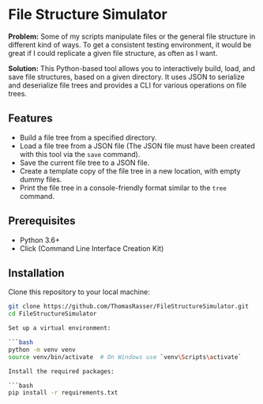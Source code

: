 # File Structure Simulator

**Problem:**
Some of my scripts manipulate files or the general file structure in different kind of ways.
To get a consistent testing environment, it would be great if I could replicate a given file structure, as often as I want.

**Solution:**
This Python-based tool allows you to interactively build, load, and save file structures, based on a given directory.
It uses JSON to serialize and deserialize file trees and provides a CLI for various operations on file trees.

## Features

- Build a file tree from a specified directory.
- Load a file tree from a JSON file (The JSON file must have been created with this tool via the `save` command).
- Save the current file tree to a JSON file.
- Create a template copy of the file tree in a new location, with empty dummy files.
- Print the file tree in a console-friendly format similar to the `tree` command.

## Prerequisites

- Python 3.6+
- Click (Command Line Interface Creation Kit)

## Installation

Clone this repository to your local machine:

```bash
git clone https://github.com/ThomasRasser/FileStructureSimulator.git
cd FileStructureSimulator

Set up a virtual environment:

```bash
python -m venv venv
source venv/bin/activate  # On Windows use `venv\Scripts\activate`

Install the required packages:

```bash
pip install -r requirements.txt
